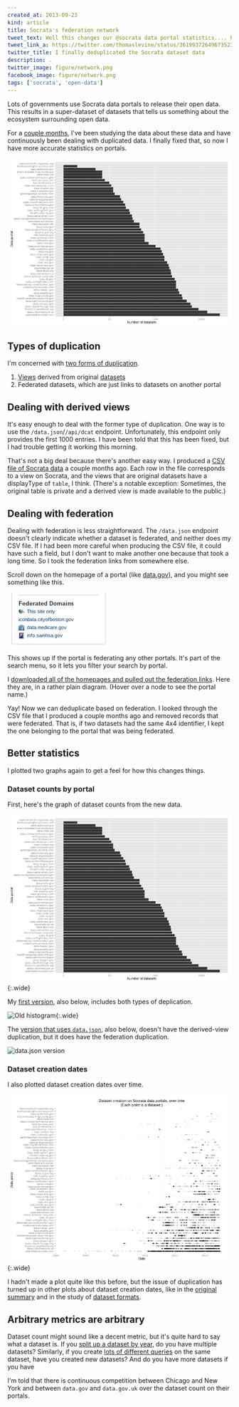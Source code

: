 ```yaml
---
created_at: 2013-09-23
kind: article
title: Socrata's federation network
tweet_text: Well this changes our @socrata data portal statistics.... http://thomaslevine.com/!/socrata-deduplicate
tweet_link_a: https://twitter.com/thomaslevine/status/361993726496735232
twitter_title: I finally deduplicated the Socrata dataset data
description: .
twitter_image: figure/network.png
facebook_image: figure/network.png
tags: ['socrata', 'open-data']
---
```

Lots of governments use Socrata data portals to release their open data.
This results in a super-dataset of datasets that tells us something about
the ecosystem surrounding open data.

For a [couple months](/!/socrata-summary), I've been studying the data
about these data and have continuously been dealing with duplicated data.
I finally fixed that, so now I have more accurate statistics on portals.

![Histogram of dataset counts by portal](histogram.png)

## Types of duplication
I'm concerned with
[two forms of duplication](/!/socrata-genealogies/#types-of-duplicate-datasets).

1. [Views](/!/socrata-genealogies/#term-view) derived from original
    [datasets](/!/socrata-genealogies/#term-dataset)
2. Federated datasets, which are just links to datasets on another portal

## Dealing with derived views
It's easy enough to deal with the former type of duplication.
One way is to use the `/data.json`/`/api/dcat` endpoint.
Unfortunately, this endpoint only provides the first 1000 entries.
I have been told that this has been fixed, but I had trouble getting
it working this morning.

That's not a big deal because there's another easy way. I produced a
[CSV file of Socrata data](https://github.com/tlevine/socrata-analysis/blob/master/socrata.csv)
a couple months ago. Each row in the file corresponds to a view on Socrata,
and the views that are original datasets have a displayType of `table`, I think.
(There's a notable exception: Sometimes, the original table is private and
a derived view is made available to the public.)

## Dealing with federation
Dealing with federation is less straightforward. The `/data.json` endpoint
doesn't clearly indicate whether a dataset is federated, and neither does
my CSV file. If I had been more careful when producing the CSV file, it could
have such a field, but I don't want to make another one because that took a
long time. So I took the federation links from somewhere else.

Scroll down on the homepage of a portal (like [data.gov](https://explore.data.gov/)),
and you might see something like this.

![Federated Domains](federated-domains.png)

This shows up if the portal is federating any other portals. It's part of the
search menu, so it lets you filter your search by portal.

I [downloaded all of the homepages and pulled out the federation links](https://github.com/tlevine/socrata-defederate).
Here they are, in a rather plain diagram. (Hover over a node to see the portal name.)

<div id="graph-diagram"></div>

Yay! Now we can deduplicate based on federation. I looked through the CSV file
that I produced a couple months ago and removed records that were federated.
That is, if two datasets had the same 4x4 identifier, I kept the one belonging
to the portal that was being federated.

## Better statistics
I plotted two graphs again to get a feel for how this changes things.

### Dataset counts by portal
First, here's the graph of dataset counts from the new data.

![Histogram of dataset counts by portal](histogram.png){:.wide}

My [first version](/!/socrata-summary/#sizes), also below, includes both types of deplication.

![Old histogram](/!/socrata-summary/figure/big_portals_datasets.png){:.wide}

The [version that uses `data.json`](/!/socrata-formats/#how-many-datasets), also below,
doesn't have the derived-view duplication, but it does have the federation duplication.

![data.json version](http://localhost:3000/!/socrata-formats/figure/portal-counts.png)

### Dataset creation dates
I also plotted dataset creation dates over time.

![Dataset creation over time](dates.png){:.wide}

I hadn't made a plot quite like this before, but the issue of duplication
has turned up in other plots about dataset creation dates, like in the
[original summary](/!/socrata-summary/#time) and in the study of
[dataset formats](/!/socrata-formats/#csv).

## Arbitrary metrics are arbitrary
Dataset count might sound like a decent metric, but it's quite hard to say
what a dataset is. If you [split up a dataset by year](http://appgen.me/audit/report),
do you have multiple datasets? Similarly, if you create
[lots of different queries](/!/socrata-genealogies) on the same dataset,
have you created new datasets? And do you have more datasets if you have


I'm told that there is continuous competition between Chicago and New York
and between `data.gov` and `data.gov.uk` over the dataset count on their portals.

<script src="d3.v3.min.js"></script>
<script src="graph-diagram.js"></script>
